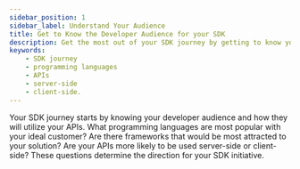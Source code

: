 ```yaml
---
sidebar_position: 1
sidebar_label: Understand Your Audience
title: Get to Know the Developer Audience for your SDK
description: Get the most out of your SDK journey by getting to know your audience. Learn which programming languages and frameworks are popular with your ideal customers, and find out if your APIs will be more likely to be used server-side or client-side. 
keywords: 
    - SDK journey
    - programming languages
    - APIs
    - server-side
    - client-side.
---
```


Your SDK journey starts by knowing your developer audience and how they will utilize your APIs. What programming languages are most popular with your ideal customer? Are there frameworks that would be most attracted to your solution? Are your APIs more likely to be used server-side or client-side? These questions determine the direction for your SDK initiative.